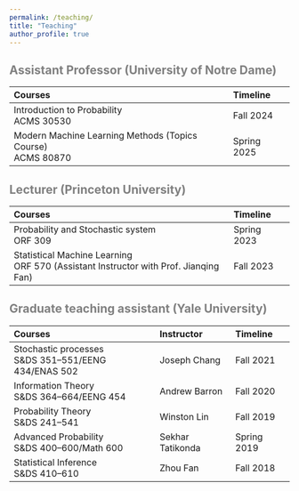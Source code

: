 ```yaml
---
permalink: /teaching/
title: "Teaching"
author_profile: true
---
```



<span style='color:grey'>Assistant Professor (University of Notre Dame)</span> 
-----------------------------------------------------

| Courses                         |    Timeline  |
|:--------------------------------|:-------------|
| Introduction to Probability <br>  ACMS 30530|    Fall 2024 |
| Modern Machine Learning Methods (Topics Course) <br>  ACMS 80870|    Spring 2025 |

<span style='color:grey'>Lecturer (Princeton University)</span> 
-----------------------------------------------------

| Courses                         |    Timeline  |
|:--------------------------------|:-------------|
| Probability and Stochastic system <br>  ORF 309|    Spring 2023 |
|Statistical Machine Learning <br> ORF 570 (Assistant Instructor with Prof. Jianqing Fan)|  Fall 2023 |



<span style='color:grey'>Graduate teaching assistant (Yale University)</span> 
-----------------------------------------------------

| Courses                         |      Instructor      |    Timeline  |
|:--------------------------------|:---------------------|:-------------|
| Stochastic processes <br>  S&DS 351–551/EENG 434/ENAS 502 | Joseph Chang   |    Fall 2021 |
|Information Theory <br> S&DS 364–664/EENG 454 | Andrew Barron |  Fall 2020 |
| Probability Theory <br> S&DS 241–541 | Winston Lin | Fall 2019 |
|Advanced Probability <br> S&DS 400–600/Math 600 | Sekhar Tatikonda |  Spring 2019 |
| Statistical Inference <br> S&DS 410–610 | Zhou Fan |Fall 2018 |


